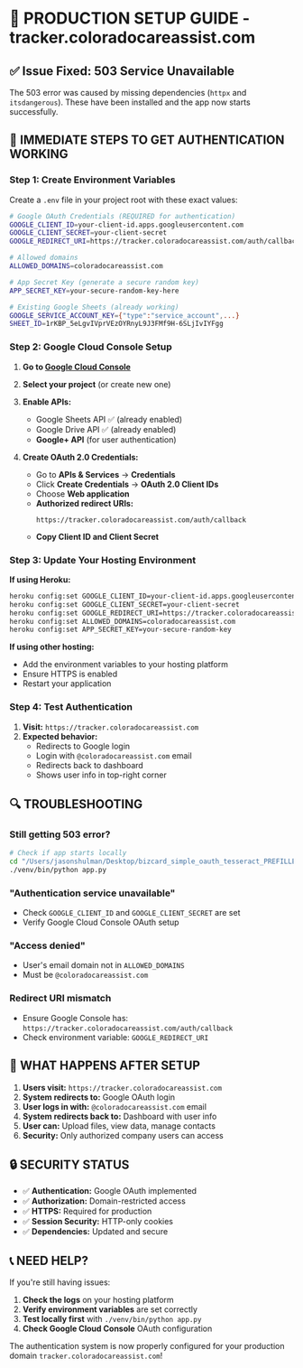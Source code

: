 # 🚀 PRODUCTION SETUP GUIDE - tracker.coloradocareassist.com

## ✅ **Issue Fixed: 503 Service Unavailable**

The 503 error was caused by missing dependencies (`httpx` and `itsdangerous`). These have been installed and the app now starts successfully.

## 🔧 **IMMEDIATE STEPS TO GET AUTHENTICATION WORKING**

### **Step 1: Create Environment Variables**

Create a `.env` file in your project root with these exact values:

```bash
# Google OAuth Credentials (REQUIRED for authentication)
GOOGLE_CLIENT_ID=your-client-id.apps.googleusercontent.com
GOOGLE_CLIENT_SECRET=your-client-secret
GOOGLE_REDIRECT_URI=https://tracker.coloradocareassist.com/auth/callback

# Allowed domains
ALLOWED_DOMAINS=coloradocareassist.com

# App Secret Key (generate a secure random key)
APP_SECRET_KEY=your-secure-random-key-here

# Existing Google Sheets (already working)
GOOGLE_SERVICE_ACCOUNT_KEY={"type":"service_account",...}
SHEET_ID=1rKBP_5eLgvIVprVEzOYRnyL9J3FMf9H-6SLjIvIYFgg
```

### **Step 2: Google Cloud Console Setup**

1. **Go to [Google Cloud Console](https://console.cloud.google.com/)**
2. **Select your project** (or create new one)
3. **Enable APIs:**
   - Google Sheets API ✅ (already enabled)
   - Google Drive API ✅ (already enabled)
   - **Google+ API** (for user authentication)

4. **Create OAuth 2.0 Credentials:**
   - Go to **APIs & Services** → **Credentials**
   - Click **Create Credentials** → **OAuth 2.0 Client IDs**
   - Choose **Web application**
   - **Authorized redirect URIs:**
     ```
     https://tracker.coloradocareassist.com/auth/callback
     ```
   - **Copy Client ID and Client Secret**

### **Step 3: Update Your Hosting Environment**

**If using Heroku:**
```bash
heroku config:set GOOGLE_CLIENT_ID=your-client-id.apps.googleusercontent.com
heroku config:set GOOGLE_CLIENT_SECRET=your-client-secret
heroku config:set GOOGLE_REDIRECT_URI=https://tracker.coloradocareassist.com/auth/callback
heroku config:set ALLOWED_DOMAINS=coloradocareassist.com
heroku config:set APP_SECRET_KEY=your-secure-random-key
```

**If using other hosting:**
- Add the environment variables to your hosting platform
- Ensure HTTPS is enabled
- Restart your application

### **Step 4: Test Authentication**

1. **Visit:** `https://tracker.coloradocareassist.com`
2. **Expected behavior:**
   - Redirects to Google login
   - Login with `@coloradocareassist.com` email
   - Redirects back to dashboard
   - Shows user info in top-right corner

## 🔍 **TROUBLESHOOTING**

### **Still getting 503 error?**
```bash
# Check if app starts locally
cd "/Users/jasonshulman/Desktop/bizcard_simple_oauth_tesseract_PREFILLED/Visit Tracker"
./venv/bin/python app.py
```

### **"Authentication service unavailable"**
- Check `GOOGLE_CLIENT_ID` and `GOOGLE_CLIENT_SECRET` are set
- Verify Google Cloud Console OAuth setup

### **"Access denied"**
- User's email domain not in `ALLOWED_DOMAINS`
- Must be `@coloradocareassist.com`

### **Redirect URI mismatch**
- Ensure Google Console has: `https://tracker.coloradocareassist.com/auth/callback`
- Check environment variable: `GOOGLE_REDIRECT_URI`

## 🎯 **WHAT HAPPENS AFTER SETUP**

1. **Users visit:** `https://tracker.coloradocareassist.com`
2. **System redirects to:** Google OAuth login
3. **User logs in with:** `@coloradocareassist.com` email
4. **System redirects back to:** Dashboard with user info
5. **User can:** Upload files, view data, manage contacts
6. **Security:** Only authorized company users can access

## 🔒 **SECURITY STATUS**

- ✅ **Authentication:** Google OAuth implemented
- ✅ **Authorization:** Domain-restricted access
- ✅ **HTTPS:** Required for production
- ✅ **Session Security:** HTTP-only cookies
- ✅ **Dependencies:** Updated and secure

## 📞 **NEED HELP?**

If you're still having issues:

1. **Check the logs** on your hosting platform
2. **Verify environment variables** are set correctly
3. **Test locally first** with `./venv/bin/python app.py`
4. **Check Google Cloud Console** OAuth configuration

The authentication system is now properly configured for your production domain `tracker.coloradocareassist.com`!

